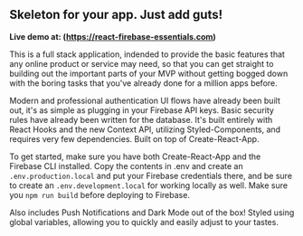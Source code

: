 ## Skeleton for your app. Just add guts!

**Live demo at: (https://react-firebase-essentials.com)**

This is a full stack application, indended to provide the basic features that any online product or service may need, so that you can get straight to building out the important parts of your MVP without getting bogged down with the boring tasks that you've already done for a million apps before.

Modern and professional authentication UI flows have already been built out, it's as simple as plugging in your Firebase API keys. Basic security rules have already been written for the database. It's built entirely with React Hooks and the new Context API, utilizing Styled-Components, and requires very few dependencies. Built on top of Create-React-App.

To get started, make sure you have both Create-React-App and the Firebase CLI installed. Copy the contents in .env and create an `.env.production.local` and put your Firebase credentials there, and be sure to create an `.env.development.local` for working locally as well. Make sure you `npm run build` before deploying to Firebase.

Also includes Push Notifications and Dark Mode out of the box! Styled using global variables, allowing you to quickly and easily adjust to your tastes.
